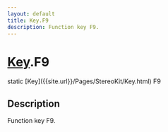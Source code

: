 ```yaml
---
layout: default
title: Key.F9
description: Function key F9.
---
```

# [Key]({{site.url}}/Pages/StereoKit/Key.html).F9

<div class='signature' markdown='1'>
static [Key]({{site.url}}/Pages/StereoKit/Key.html) F9
</div>

## Description
Function key F9.

